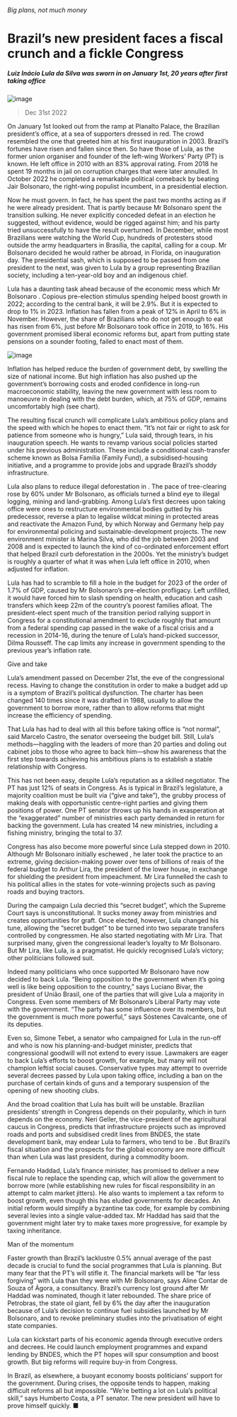 ###### Big plans, not much money
# Brazil’s new president faces a fiscal crunch and a fickle Congress 
##### Luiz Inácio Lula da Silva was sworn in on January 1st, 20 years after first taking office 
![image](images/20230107_AMP001.jpg) 
> Dec 31st 2022 
On January 1st  looked out from the ramp at Planalto Palace, the Brazilian president’s office, at a sea of supporters dressed in red. The crowd resembled the one that greeted him at his first inauguration in 2003. Brazil’s fortunes have risen and fallen since then. So have those of Lula, as the former union organiser and founder of the left-wing Workers’ Party (PT) is known. He left office in 2010 with an 83% approval rating. From 2018 he spent 19 months in jail on corruption charges that were later annulled. In October 2022 he completed a remarkable political comeback by beating Jair Bolsonaro, the right-wing populist incumbent, in a  presidential election.
Now he must govern. In fact, he has spent the past two months acting as if he were already president. That is partly because Mr Bolsonaro spent the transition sulking. He never explicitly conceded defeat in an election he suggested, without evidence, would be rigged against him; and his party tried unsuccessfully to have the result overturned. In December, while most Brazilians were watching the World Cup, hundreds of  protesters stood outside the army headquarters in Brasília, the capital, calling for a coup. Mr Bolsonaro decided he would rather be abroad, in Florida, on inauguration day. The presidential sash, which is supposed to be passed from one president to the next, was given to Lula by a group representing Brazilian society, including a ten-year-old boy and an indigenous chief. 
Lula has a daunting task ahead because of the economic mess which Mr Bolsonaro . Copious pre-election stimulus spending helped boost growth in 2022; according to the central bank, it will be 2.9%. But it is expected to drop to 1% in 2023. Inflation has fallen from a peak of 12% in April to 6% in November. However, the share of Brazilians who do not get enough to eat has risen from 6%, just before Mr Bolsonaro took office in 2019, to 16%. His government promised liberal economic reforms but, apart from putting state pensions on a sounder footing, failed to enact most of them. 
![image](images/20230107_AMC245.png) 

Inflation has helped reduce the burden of government debt, by swelling the size of national income. But high inflation has also pushed up the government’s borrowing costs and eroded confidence in long-run macroeconomic stability, leaving the new government with less room to manoeuvre in dealing with the debt burden, which, at 75% of GDP, remains uncomfortably high (see chart).
The resulting fiscal crunch will complicate Lula’s ambitious policy plans and the speed with which he hopes to enact them. “It’s not fair or right to ask for patience from someone who is hungry,” Lula said, through tears, in his inauguration speech. He wants to revamp various social policies started under his previous administration. These include a conditional cash-transfer scheme known as Bolsa Família (Family Fund), a subsidised-housing initiative, and a programme to provide jobs and upgrade Brazil’s shoddy infrastructure. 
Lula also plans to reduce illegal deforestation in . The pace of tree-clearing rose by 60% under Mr Bolsonaro, as officials turned a blind eye to illegal logging, mining and land-grabbing. Among Lula’s first decrees upon taking office were ones to restructure environmental bodies gutted by his predecessor, reverse a plan to legalise wildcat mining in protected areas and reactivate the Amazon Fund, by which Norway and Germany help pay for environmental policing and sustainable-development projects. The new environment minister is Marina Silva, who did the job between 2003 and 2008 and is expected to launch the kind of co-ordinated enforcement effort that helped Brazil curb deforestation in the 2000s. Yet the ministry’s budget is roughly a quarter of what it was when Lula left office in 2010, when adjusted for inflation. 
Lula has had to scramble to fill a hole in the budget for 2023 of the order of 1.7% of GDP, caused by Mr Bolsonaro’s pre-election profligacy. Left unfilled, it would have forced him to slash spending on health, education and cash transfers which keep 22m of the country’s poorest families afloat. The president-elect spent much of the transition period rallying support in Congress for a constitutional amendment to exclude roughly that amount from a federal spending cap passed in the wake of a fiscal crisis and a recession in 2014-16, during the tenure of Lula’s hand-picked successor, Dilma Rousseff. The cap limits any increase in government spending to the previous year’s inflation rate. 
Give and take
Lula’s amendment passed on December 21st, the eve of the congressional recess. Having to change the constitution in order to make a budget add up is a symptom of Brazil’s political dysfunction. The charter has been changed 140 times since it was drafted in 1988, usually to allow the government to borrow more, rather than to allow reforms that might increase the efficiency of spending. 
That Lula has had to deal with all this before taking office is “not normal”, said Marcelo Castro, the senator overseeing the budget bill. Still, Lula’s methods—haggling with the leaders of more than 20 parties and doling out cabinet jobs to those who agree to back him—show his awareness that the first step towards achieving his ambitious plans is to establish a stable relationship with Congress.
This has not been easy, despite Lula’s reputation as a skilled negotiator. The PT has just 12% of seats in Congress. As is typical in Brazil’s legislature, a majority coalition must be built via  (“give and take”), the grubby process of making deals with opportunistic centre-right parties and giving them positions of power. One PT senator throws up his hands in exasperation at the “exaggerated” number of ministries each party demanded in return for backing the government. Lula has created 14 new ministries, including a fishing ministry, bringing the total to 37.
Congress has also become more powerful since Lula stepped down in 2010. Although Mr Bolsonaro initially eschewed , he later took the practice to an extreme, giving decision-making power over tens of billions of reais of the federal budget to Arthur Lira, the president of the lower house, in exchange for shielding the president from impeachment. Mr Lira funnelled the cash to his political allies in the states for vote-winning projects such as paving roads and buying tractors. 
During the campaign Lula decried this “secret budget”, which the Supreme Court says is unconstitutional. It sucks money away from ministries and creates opportunities for graft. Once elected, however, Lula changed his tune, allowing the “secret budget” to be turned into two separate transfers controlled by congressmen. He also started negotiating with Mr Lira. That surprised many, given the congressional leader’s loyalty to Mr Bolsonaro. But Mr Lira, like Lula, is a pragmatist. He quickly recognised Lula’s victory; other  politicians followed suit. 
Indeed many politicians who once supported Mr Bolsonaro have now decided to back Lula. “Being opposition to the government when it’s going well is like being opposition to the country,” says Luciano Bivar, the president of União Brasil, one of the parties that will give Lula a majority in Congress. Even some members of Mr Bolsonaro’s Liberal Party may vote with the government. “The party has some influence over its members, but the government is much more powerful,” says Sóstenes Cavalcante, one of its deputies.
Even so, Simone Tebet, a senator who campaigned for Lula in the run-off and who is now his planning-and-budget minister, predicts that congressional goodwill will not extend to every issue. Lawmakers are eager to back Lula’s efforts to boost growth, for example, but many will not champion leftist social causes. Conservative types may attempt to override several decrees passed by Lula upon taking office, including a ban on the purchase of certain kinds of guns and a temporary suspension of the opening of new shooting clubs. 
And the broad coalition that Lula has built will be unstable. Brazilian presidents’ strength in Congress depends on their popularity, which in turn depends on the economy. Neri Geller, the vice-president of the agricultural caucus in Congress, predicts that infrastructure projects such as improved roads and ports and subsidised credit lines from BNDES, the state development bank, may endear Lula to farmers, who tend to be . But Brazil’s fiscal situation and the prospects for the global economy are more difficult than when Lula was last president, during a commodity boom.
Fernando Haddad, Lula’s finance minister, has promised to deliver a new fiscal rule to replace the spending cap, which will allow the government to borrow more (while establishing new rules for fiscal responsibility in an attempt to calm market jitters). He also wants to implement a tax reform to boost growth, even though this has eluded governments for decades. An initial reform would simplify a byzantine tax code, for example by combining several levies into a single value-added tax. Mr Haddad has said that the government might later try to make taxes more progressive, for example by taxing inheritance.
Man of the momentum
Faster growth than Brazil’s lacklustre 0.5% annual average of the past decade is crucial to fund the social programmes that Lula is planning. But many fear that the PT’s  will stifle it. The financial markets will be “far less forgiving” with Lula than they were with Mr Bolsonaro, says Aline Contar de Souza of Ágora, a consultancy. Brazil’s currency lost ground after Mr Haddad was nominated, though it later rebounded. The share price of Petrobras, the state oil giant, fell by 6% the day after the inauguration because of Lula’s decision to continue fuel subsidies launched by Mr Bolsonaro, and to revoke preliminary studies into the privatisation of eight state companies.
Lula can kickstart parts of his economic agenda through executive orders and decrees. He could launch employment programmes and expand lending by BNDES, which the PT hopes will spur consumption and boost growth. But big reforms will require buy-in from Congress. 
In Brazil, as elsewhere, a buoyant economy boosts politicians’ support for the government. During crises, the opposite tends to happen, making difficult reforms all but impossible. “We’re betting a lot on Lula’s political skill,” says Humberto Costa, a PT senator. The new president will have to prove himself quickly. ■
